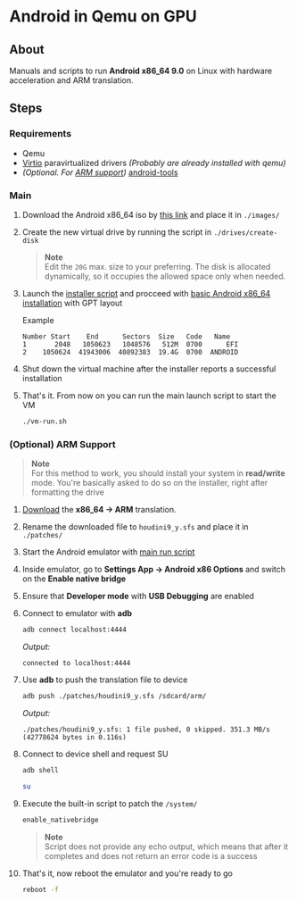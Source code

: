# Android in Qemu on GPU
## About
Manuals and scripts to run **Android x86_64 9.0** on Linux with hardware acceleration and ARM translation.


## Steps
### Requirements
- Qemu
- [Virtio](https://www.linux-kvm.org/page/Virtio) paravirtualized drivers *(Probably are already installed with qemu)*
- *(Optional. For [ARM support](#optional-arm-support))* [android-tools](https://developer.android.com/tools/releases/platform-tools)


### Main
1. Download the Android x86_64 iso by [this link](https://sourceforge.net/projects/android-x86/files/Release%209.0/android-x86_64-9.0-r2.iso/download) and place it in `./images/`
2. Create the new virtual drive by running the script in `./drives/create-disk`
   > **Note**  
   > Edit the `20G` max. size to your preferring. The disk is allocated dynamically, so it occupies the allowed space only when needed.
3. Launch the [installer script](./vm-install.sh) and procceed with [basic Android x86_64 installation](https://www.android-x86.org/installhowto.html) with GPT layout

   Example
   ```
   Number Start    End      Sectors  Size   Code   Name
   1       2048   1050623   1048576   512M  0700      EFI
   2    1050624  41943006  40892383  19.4G  0700  ANDROID
   ```
4. Shut down the virtual machine after the installer reports a successful installation
5. That's it. From now on you can run the main launch script to start the VM
   ```sh
   ./vm-run.sh
   ```


### (Optional) ARM Support
> **Note**  
> For this method to work, you should install your system in **read/write** mode. You're basically asked to do so on the installer, right after formatting the drive

1. [Download](http://dl.android-x86.org/houdini/9_y/houdini.sfs) the **x86_64 -> ARM** translation.
2. Rename the downloaded file to `houdini9_y.sfs` and place it in `./patches/`
3. Start the Android emulator with [main run script](./vm-run.sh)
4. Inside emulator, go to **Settings App -> Android x86 Options** and switch on the **Enable native bridge**
5. Ensure that **Developer mode** with **USB Debugging** are enabled
6. Connect to emulator with **adb**
   ```sh
   adb connect localhost:4444
   ```
   *Output:*
   ```Log
   connected to localhost:4444
   ```
7. Use **adb** to push the translation file to device
   ```sh
   adb push ./patches/houdini9_y.sfs /sdcard/arm/
   ```
   *Output:*
   ```Log
   ./patches/houdini9_y.sfs: 1 file pushed, 0 skipped. 351.3 MB/s (42778624 bytes in 0.116s)
   ```
8. Connect to device shell and request SU
   ```sh
   adb shell
   ```
   ```sh
   su
   ```
9. Execute the built-in script to patch the `/system/`
   ```sh
   enable_nativebridge
   ```
   > **Note**  
   > Script does not provide any echo output, which means that after it completes and does not return an error code is a success

10. That's it, now reboot the emulator and you're ready to go
    ```sh
    reboot -f
    ```
